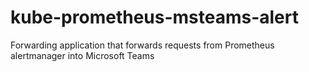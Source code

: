 # kube-prometheus-msteams-alert
Forwarding application that forwards requests from Prometheus alertmanager into Microsoft Teams
